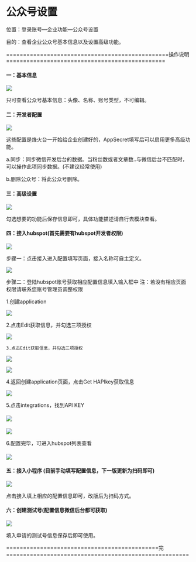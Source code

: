 # 公众号设置

位置：登录账号—企业功能—公众号设置

目的：查看企业公众号基本信息以及设置高级功能。

================================================操作说明===============================================

#### 一：基本信息

![](/assets/t.png)

只可查看公众号基本信息：头像、名称、账号类型，不可编辑。

#### 二：开发者配置

![](/assets/kfzpz.png)

这些配置是烽火台一开始给企业创建好的，AppSecret填写后可以启用更多高级功能。

a.同步：同步微信开发后台的数据。当粉丝数或者文章数..与微信后台不匹配时，可以操作此项同步数据。\(不建议经常使用\)

b.删除公众号：将此公众号删除。

#### 三：高级设置

![](/assets/gjsz.png)

勾选想要的功能后保存信息即可，具体功能描述请自行去模块查看。

#### 四：接入hubspot\(首先需要有hubspot开发者权限\)

![](/assets/jrhubspot.png)

步骤一：点击接入进入配置填写页面，接入名称可自主定义。

![](/assets/pz.png)

步骤二：登陆hubspot账号获取相应配置信息填入输入框中    注：若没有相应页面权限请联系您账号管理员调整权限

1.创建application

![](/assets/createApp.png)

2.点击Edit获取信息，并勾选三项授权

![](/assets/hqapp.png)

```
3.点击Edit获取信息，并勾选三项授权
```

![](/assets/hqapp.png)

![](/assets/gxsq.png)

4.返回创建application页面，点击Get HAPIkey获取信息

![](/assets/haip.png)

5.点击integrations，找到API KEY

#### ![](/assets/qh.png)

![](/assets/apikeys.png)

6.配置完毕，可进入hubspot列表查看

#### ![](/assets/hubspotlb.png)

#### 五：接入小程序 \(目前手动填写配置信息，下一版更新为扫码即可\)

![](/assets/jrxcx.png)

点击接入填上相应的配置信息即可，改版后为扫码方式。



#### 六：创建测试号\(配置信息微信后台都可获取\)

![](/assets/createtest.png)

填入申请的测试号信息保存后即可使用。

=============================================完======================================================


